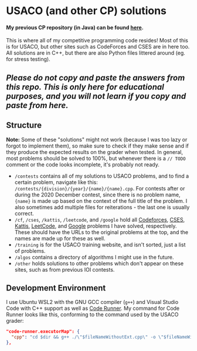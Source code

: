 # USACO (and other CP) solutions

#### My previous CP repository (in Java) can be found [here](https://github.com/megargayu/USACO-Training).

This is where all of my competitive programming code resides! Most of this is for USACO, but other sites such as CodeForces and CSES are in here too. All solutions are in C++, but there are also Python files littered around (eg. for stress testing).

## _Please do not copy and paste the answers from this repo. This is only here for educational purposes, and you will not learn if you copy and paste from here._

## Structure

**Note:** Some of these "solutions" might not work (because I was too lazy or forgot to implement them), so make sure to check if they make sense and if they produce the expected results on the grader when tested. In general, most problems should be solved to 100%, but whenever there is a `// TODO` comment or the code looks incomplete, it's probably not ready.

- `/contests` contains all of my solutions to USACO problems, and to find a certain problem, navigate like this: `/contests/{division}/{year}/{name}/{name}.cpp`. For contests after or during the 2020 December contest, since there is no problem name, `{name}` is made up based on the context of the full title of the problem. I also sometimes add multiple files for reiterations - the last one is usually correct.
- `/cf`, `/cses`, `/kattis`, `/leetcode`, and `/google` hold all [Codeforces](https://codeforces.com/), [CSES](https://cses.fi/), [Kattis](https://open.kattis.com/), [LeetCode](https://leetcode.com/), and [Google](https://codingcompetitions.withgoogle.com/) problems I have solved, respectively. These should have the URLs to the original problems at the top, and the names are made up for these as well.
- `/training` is for the USACO training website, and isn't sorted, just a list of problems.
- `/algos` contains a directory of algorithms I might use in the future.
- `/other` holds solutions to other problems which don't appear on these sites, such as from previous IOI contests.

## Development Environment

I use Ubuntu WSL2 with the GNU GCC compiler (`g++`) and Visual Studio Code with C++ support as well as [Code Runner](https://marketplace.visualstudio.com/items?itemName=formulahendry.code-runner). My command for Code Runner looks like this, conforming to the command used by the USACO grader:

```json
"code-runner.executorMap": {
  "cpp": "cd $dir && g++ ./\"$fileNameWithoutExt.cpp\" -o \"$fileNameWithoutExt\" -O2 -std=c++17 -lm && ./\"$fileNameWithoutExt\""
},
```

